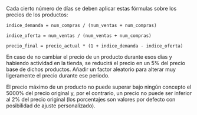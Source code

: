 Cada cierto número de días se deben aplicar estas fórmulas sobre los precios de los productos:

`indice_demanda = num_compras / (num_ventas + num_compras)`

`indice_oferta = num_ventas / (num_ventas + num_compras)`

`precio_final = precio_actual * (1 + indice_demanda - indice_oferta)`

En caso de no cambiar el precio de un producto durante esos días y habiendo actividad en la tienda, se reducirá el precio en un 5% del precio base de dichos productos. Añadir un factor aleatorio para alterar muy ligeramente el precio durante ese periodo.

El precio máximo de un producto no puede superar bajo ningún concepto el 5000% del precio original y, por el contrario, un precio no puede ser inferior al 2% del precio original (los porcentajes son valores por defecto con posibilidad de ajuste personalizado).